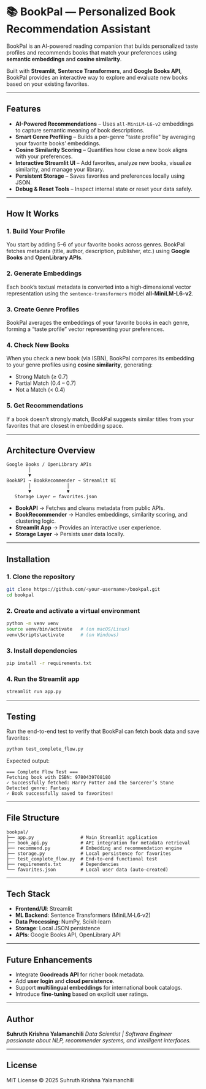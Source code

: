 # 📚 BookPal — Personalized Book Recommendation Assistant

BookPal is an AI-powered reading companion that builds personalized taste profiles and recommends books that match your preferences using **semantic embeddings** and **cosine similarity**.

Built with **Streamlit**, **Sentence Transformers**, and **Google Books API**, BookPal provides an interactive way to explore and evaluate new books based on your existing favorites.

---

##  Features

* **AI-Powered Recommendations** – Uses `all-MiniLM-L6-v2` embeddings to capture semantic meaning of book descriptions.
* **Smart Genre Profiling** – Builds a per-genre "taste profile" by averaging your favorite books’ embeddings.
* **Cosine Similarity Scoring** – Quantifies how close a new book aligns with your preferences.
* **Interactive Streamlit UI** – Add favorites, analyze new books, visualize similarity, and manage your library.
* **Persistent Storage** – Saves favorites and preferences locally using JSON.
* **Debug & Reset Tools** – Inspect internal state or reset your data safely.

---

##  How It Works

### 1. Build Your Profile

You start by adding 5–6 of your favorite books across genres. BookPal fetches metadata (title, author, description, publisher, etc.) using **Google Books** and **OpenLibrary APIs**.

### 2. Generate Embeddings

Each book’s textual metadata is converted into a high‑dimensional vector representation using the `sentence-transformers` model **all-MiniLM-L6-v2**.

### 3. Create Genre Profiles

BookPal averages the embeddings of your favorite books in each genre, forming a “taste profile” vector representing your preferences.

### 4. Check New Books

When you check a new book (via ISBN), BookPal compares its embedding to your genre profiles using **cosine similarity**, generating:

*  Strong Match (≥ 0.7)
*  Partial Match (0.4 – 0.7)
*  Not a Match (< 0.4)

### 5. Get Recommendations

If a book doesn’t strongly match, BookPal suggests similar titles from your favorites that are closest in embedding space.

---

##  Architecture Overview

```
Google Books / OpenLibrary APIs
        │
        ▼
BookAPI → BookRecommender → Streamlit UI
        │             │
        ▼             ▼
   Storage Layer ← favorites.json
```

* **BookAPI** → Fetches and cleans metadata from public APIs.
* **BookRecommender** → Handles embeddings, similarity scoring, and clustering logic.
* **Streamlit App** → Provides an interactive user experience.
* **Storage Layer** → Persists user data locally.

---

##  Installation

### 1. Clone the repository

```bash
git clone https://github.com/<your-username>/bookpal.git
cd bookpal
```

### 2. Create and activate a virtual environment

```bash
python -m venv venv
source venv/bin/activate   # (on macOS/Linux)
venv\Scripts\activate      # (on Windows)
```

### 3. Install dependencies

```bash
pip install -r requirements.txt
```

### 4. Run the Streamlit app

```bash
streamlit run app.py
```

---

##  Testing

Run the end-to-end test to verify that BookPal can fetch book data and save favorites:

```bash
python test_complete_flow.py
```

Expected output:

```
=== Complete Flow Test ===
Fetching book with ISBN: 9780439708180
✓ Successfully fetched: Harry Potter and the Sorcerer’s Stone
Detected genre: Fantasy
✓ Book successfully saved to favorites!
```

---

##  File Structure

```
bookpal/
├── app.py                 # Main Streamlit application
├── book_api.py            # API integration for metadata retrieval
├── recommend.py           # Embedding and recommendation engine
├── storage.py             # Local persistence for favorites
├── test_complete_flow.py  # End-to-end functional test
├── requirements.txt       # Dependencies
└── favorites.json         # Local user data (auto-created)
```

---

##  Tech Stack

* **Frontend/UI**: Streamlit
* **ML Backend**: Sentence Transformers (MiniLM‑L6‑v2)
* **Data Processing**: NumPy, Scikit‑learn
* **Storage**: Local JSON persistence
* **APIs**: Google Books API, OpenLibrary API

---

##  Future Enhancements

* Integrate **Goodreads API** for richer book metadata.
* Add **user login** and **cloud persistence**.
* Support **multilingual embeddings** for international book catalogs.
* Introduce **fine-tuning** based on explicit user ratings.

---

## Author

**Suhruth Krishna Yalamanchili**
*Data Scientist | Software Engineer passionate about NLP, recommender systems, and intelligent interfaces.*

---

##  License

MIT License © 2025 Suhruth Krishna Yalamanchili
